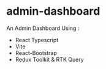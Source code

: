 # admin-dashboard

An Admin Dashboard Using :
  - React Typescript
  - Vite
  - React-Bootstrap
  - Redux Toolkit & RTK Query
